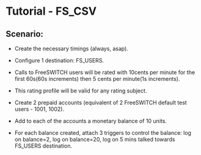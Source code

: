 Tutorial - FS_CSV
=================

Scenario:
---------

* Create the necessary timings (always, asap).
* Configure 1 destination: FS_USERS.
* Calls to FreeSWITCH users will be rated with 10cents per minute for the first 60s(60s increments) then 5 cents per minute(1s increments).
* This rating profile will be valid for any rating subject.

* Create 2 prepaid accounts (equivalent of 2 FreeSWITCH default test users - 1001, 1002).
* Add to each of the accounts a monetary balance of 10 units.
* For each balance created, attach 3 triggers to control the balance: log on balance=2, log on balance=20, log on 5 mins talked towards FS_USERS destination.
